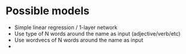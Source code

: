 # Possible models
- Simple linear regression / 1-layer network
- Use type of N words around the name as input (adjective/verb/etc)
- Use wordvecs of N words around the name as input
-
